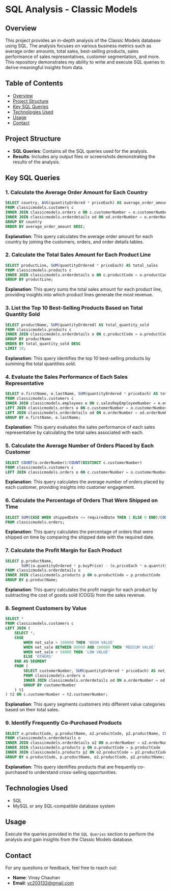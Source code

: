 # SQL Analysis - Classic Models

## Overview

This project provides an in-depth analysis of the Classic Models database using SQL. The analysis focuses on various business metrics such as average order amounts, total sales, best-selling products, sales performance of sales representatives, customer segmentation, and more. This repository demonstrates my ability to write and execute SQL queries to derive meaningful insights from data.

## Table of Contents

- [Overview](#overview)
- [Project Structure](#project-structure)
- [Key SQL Queries](#key-sql-queries)
- [Technologies Used](#technologies-used)
- [Usage](#usage)
- [Contact](#contact)

## Project Structure

- **SQL Queries**: Contains all the SQL queries used for the analysis.
- **Results**: Includes any output files or screenshots demonstrating the results of the analysis.

## Key SQL Queries

### 1. Calculate the Average Order Amount for Each Country
```sql
SELECT country, AVG(quantityOrdered * priceEach) AS average_order_amount 
FROM classicmodels.customers c
INNER JOIN classicmodels.orders o ON c.customerNumber = o.customerNumber
INNER JOIN classicmodels.orderdetails od ON od.orderNumber = o.orderNumber
GROUP BY country
ORDER BY average_order_amount DESC;
```
**Explanation**: This query calculates the average order amount for each country by joining the customers, orders, and order details tables.

### 2. Calculate the Total Sales Amount for Each Product Line
```sql
SELECT productLine, SUM(quantityOrdered * priceEach) AS total_sales 
FROM classicmodels.products c
INNER JOIN classicmodels.orderdetails o ON c.productCode = o.productCode
GROUP BY productLine;
```
**Explanation**: This query sums the total sales amount for each product line, providing insights into which product lines generate the most revenue.

### 3. List the Top 10 Best-Selling Products Based on Total Quantity Sold
```sql
SELECT productName, SUM(quantityOrdered) AS total_quantity_sold 
FROM classicmodels.products c
INNER JOIN classicmodels.orderdetails o ON c.productCode = o.productCode
GROUP BY productName
ORDER BY total_quantity_sold DESC
LIMIT 10;
```
**Explanation**: This query identifies the top 10 best-selling products by summing the total quantities sold.

### 4. Evaluate the Sales Performance of Each Sales Representative
```sql
SELECT e.firstName, e.lastName, SUM(quantityOrdered * priceEach) AS total_sales
FROM classicmodels.customers c
INNER JOIN classicmodels.employees e ON c.salesRepEmployeeNumber = e.employeeNumber
LEFT JOIN classicmodels.orders o ON c.customerNumber = o.customerNumber
LEFT JOIN classicmodels.orderdetails od ON o.orderNumber = od.orderNumber
GROUP BY e.firstName, e.lastName;
```
**Explanation**: This query evaluates the sales performance of each sales representative by calculating the total sales associated with each.

### 5. Calculate the Average Number of Orders Placed by Each Customer
```sql
SELECT COUNT(o.orderNumber)/COUNT(DISTINCT c.customerNumber) 
FROM classicmodels.customers c
LEFT JOIN classicmodels.orders o ON c.customerNumber = o.customerNumber;
```
**Explanation**: This query calculates the average number of orders placed by each customer, providing insights into customer engagement.

### 6. Calculate the Percentage of Orders That Were Shipped on Time
```sql
SELECT SUM(CASE WHEN shippedDate <= requiredDate THEN 1 ELSE 0 END)/COUNT(orderNumber) * 100 AS on_time  
FROM classicmodels.orders;
```
**Explanation**: This query calculates the percentage of orders that were shipped on time by comparing the shipped date with the required date.

### 7. Calculate the Profit Margin for Each Product
```sql
SELECT p.productName, 
       SUM((o.quantityOrdered * p.buyPrice) - (o.priceEach * o.quantityOrdered)) AS profit_margin
FROM classicmodels.orderdetails o
INNER JOIN classicmodels.products p ON o.productCode = p.productCode
GROUP BY p.productName;
```
**Explanation**: This query calculates the profit margin for each product by subtracting the cost of goods sold (COGS) from the sales revenue.

### 8. Segment Customers by Value
```sql
SELECT * 
FROM classicmodels.customers c
LEFT JOIN (
    SELECT *,
    CASE 
        WHEN net_sale > 100000 THEN 'HIGH VALUE'
        WHEN net_sale BETWEEN 80000 AND 100000 THEN 'MEDIUM VALUE'
        WHEN net_sale < 50000 THEN 'LOW VALUE'
        ELSE 'OTHERS' 
    END AS SEGMENT
    FROM (
        SELECT customerNumber, SUM(quantityOrdered * priceEach) AS net_sale 
        FROM classicmodels.orders o
        INNER JOIN classicmodels.orderdetails od ON o.orderNumber = od.orderNumber
        GROUP BY customerNumber
    ) t1
) t2 ON c.customerNumber = t2.customerNumber;
```
**Explanation**: This query segments customers into different value categories based on their total sales.

### 9. Identify Frequently Co-Purchased Products
```sql
SELECT o.productCode, p.productName, o2.productCode, p2.productName, COUNT(*) 
FROM classicmodels.orderdetails o
INNER JOIN classicmodels.orderdetails o2 ON o.orderNumber = o2.orderNumber AND o.productCode <> o2.productCode
INNER JOIN classicmodels.products p ON o.productCode = p.productCode
INNER JOIN classicmodels.products p2 ON o2.productCode = p2.productCode
GROUP BY o.productCode, p.productName, o2.productCode, p2.productName;
```
**Explanation**: This query identifies products that are frequently co-purchased to understand cross-selling opportunities.

## Technologies Used

- SQL
- MySQL or any SQL-compatible database system


## Usage

Execute the queries provided in the `SQL Queries` section to perform the analysis and gain insights from the Classic Models database.

## Contact

For any questions or feedback, feel free to reach out:

- **Name**: Vinay Chauhan
- **Email**: vc203132@gmail.com


